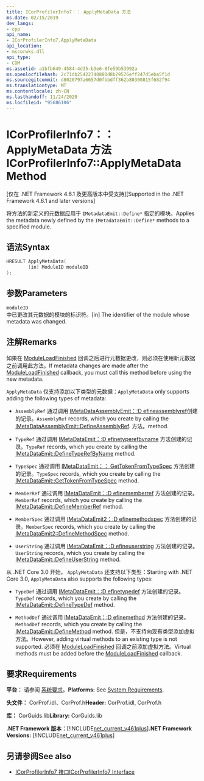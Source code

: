 ```yaml
---
title: ICorProfilerInfo7：： ApplyMetaData 方法
ms.date: 02/15/2019
dev_langs:
- cpp
api_name:
- ICorProfilerInfo7.ApplyMetaData
api_location:
- mscorwks.dll
api_type:
- COM
ms.assetid: a1bfb649-4584-4d35-b3e6-8fe59b53992a
ms.openlocfilehash: 2c71db25422740880d8b29576eff247d5eba5f1d
ms.sourcegitcommit: d8020797a6657d0fbbdff362b80300815f682f94
ms.translationtype: MT
ms.contentlocale: zh-CN
ms.lasthandoff: 11/24/2020
ms.locfileid: "95686106"
---
```

# <a name="icorprofilerinfo7applymetadata-method"></a><span data-ttu-id="fedc2-102">ICorProfilerInfo7：： ApplyMetaData 方法</span><span class="sxs-lookup"><span data-stu-id="fedc2-102">ICorProfilerInfo7::ApplyMetaData Method</span></span>

<span data-ttu-id="fedc2-103">[仅在 .NET Framework 4.6.1 及更高版本中受支持]</span><span class="sxs-lookup"><span data-stu-id="fedc2-103">[Supported in the .NET Framework 4.6.1 and later versions]</span></span>  
  
 <span data-ttu-id="fedc2-104">将方法的新定义的元数据应用于 `IMetadataEmit::Define*` 指定的模块。</span><span class="sxs-lookup"><span data-stu-id="fedc2-104">Applies the metadata newly defined by the `IMetadataEmit::Define*` methods to a specified module.</span></span>  
  
## <a name="syntax"></a><span data-ttu-id="fedc2-105">语法</span><span class="sxs-lookup"><span data-stu-id="fedc2-105">Syntax</span></span>  
  
```cpp
HRESULT ApplyMetaData(  
        [in] ModuleID moduleID  
);  
```  
  
## <a name="parameters"></a><span data-ttu-id="fedc2-106">参数</span><span class="sxs-lookup"><span data-stu-id="fedc2-106">Parameters</span></span>  

 `moduleID`  
 <span data-ttu-id="fedc2-107">中已更改其元数据的模块的标识符。</span><span class="sxs-lookup"><span data-stu-id="fedc2-107">[in] The identifier of the module whose metadata was changed.</span></span>  
  
## <a name="remarks"></a><span data-ttu-id="fedc2-108">注解</span><span class="sxs-lookup"><span data-stu-id="fedc2-108">Remarks</span></span>  

 <span data-ttu-id="fedc2-109">如果在 [ModuleLoadFinished](icorprofilercallback-moduleloadfinished-method.md) 回调之后进行元数据更改，则必须在使用新元数据之前调用此方法。</span><span class="sxs-lookup"><span data-stu-id="fedc2-109">If metadata changes are made after the [ModuleLoadFinished](icorprofilercallback-moduleloadfinished-method.md) callback, you must call this method before using the new metadata.</span></span>  
  
 <span data-ttu-id="fedc2-110">`ApplyMetaData` 仅支持添加以下类型的元数据：</span><span class="sxs-lookup"><span data-stu-id="fedc2-110">`ApplyMetaData` only supports adding the following types of metadata:</span></span>  
  
- <span data-ttu-id="fedc2-111">`AssemblyRef` 通过调用 [IMetaDataAssemblyEmit：:D efineassemblyref](../metadata/imetadataassemblyemit-defineassemblyref-method.md)创建的记录。</span><span class="sxs-lookup"><span data-stu-id="fedc2-111">`AssemblyRef` records, which you create by calling the [IMetaDataAssemblyEmit::DefineAssemblyRef](../metadata/imetadataassemblyemit-defineassemblyref-method.md).</span></span> <span data-ttu-id="fedc2-112">方法。</span><span class="sxs-lookup"><span data-stu-id="fedc2-112">method.</span></span>  
  
- <span data-ttu-id="fedc2-113">`TypeRef` 通过调用 [IMetaDataEmit：:D efinetyperefbyname](../metadata/imetadataemit-definetyperefbyname-method.md) 方法创建的记录。</span><span class="sxs-lookup"><span data-stu-id="fedc2-113">`TypeRef` records, which you create by calling the [IMetaDataEmit::DefineTypeRefByName](../metadata/imetadataemit-definetyperefbyname-method.md) method.</span></span>  
  
- <span data-ttu-id="fedc2-114">`TypeSpec` 通过调用 [IMetaDataEmit：： GetTokenFromTypeSpec](../metadata/imetadataemit-gettokenfromtypespec-method.md) 方法创建的记录。</span><span class="sxs-lookup"><span data-stu-id="fedc2-114">`TypeSpec` records, which you create by calling the [IMetaDataEmit::GetTokenFromTypeSpec](../metadata/imetadataemit-gettokenfromtypespec-method.md) method.</span></span>  
  
- <span data-ttu-id="fedc2-115">`MemberRef` 通过调用 [IMetaDataEmit：:D efinememberref](../metadata/imetadataemit-definememberref-method.md) 方法创建的记录。</span><span class="sxs-lookup"><span data-stu-id="fedc2-115">`MemberRef` records, which you create by calling the [IMetaDataEmit::DefineMemberRef](../metadata/imetadataemit-definememberref-method.md) method.</span></span>  
  
- <span data-ttu-id="fedc2-116">`MemberSpec` 通过调用 [IMetaDataEmit2：:D efinemethodspec](../metadata/imetadataemit2-definemethodspec-method.md) 方法创建的记录。</span><span class="sxs-lookup"><span data-stu-id="fedc2-116">`MemberSpec` records, which you create by calling the [IMetaDataEmit2::DefineMethodSpec](../metadata/imetadataemit2-definemethodspec-method.md) method.</span></span>  
  
- <span data-ttu-id="fedc2-117">`UserString` 通过调用 [IMetaDataEmit：:D efineuserstring](../metadata/imetadataemit-defineuserstring-method.md) 方法创建的记录。</span><span class="sxs-lookup"><span data-stu-id="fedc2-117">`UserString` records, which you create by calling the [IMetaDataEmit::DefineUserString](../metadata/imetadataemit-defineuserstring-method.md) method.</span></span>  

<span data-ttu-id="fedc2-118">从 .NET Core 3.0 开始， `ApplyMetaData` 还支持以下类型：</span><span class="sxs-lookup"><span data-stu-id="fedc2-118">Starting with .NET Core 3.0, `ApplyMetaData` also supports the following types:</span></span>

- <span data-ttu-id="fedc2-119">`TypeDef` 通过调用 [IMetaDataEmit：:D efinetypedef](../metadata/imetadataemit-definetypedef-method.md) 方法创建的记录。</span><span class="sxs-lookup"><span data-stu-id="fedc2-119">`TypeDef` records, which you create by calling the [IMetaDataEmit::DefineTypeDef](../metadata/imetadataemit-definetypedef-method.md) method.</span></span>

- <span data-ttu-id="fedc2-120">`MethodDef` 通过调用 [IMetaDataEmit：:D efinemethod](../metadata/imetadataemit-definemethod-method.md) 方法创建的记录。</span><span class="sxs-lookup"><span data-stu-id="fedc2-120">`MethodDef` records, which you create by calling the [IMetaDataEmit::DefineMethod](../metadata/imetadataemit-definemethod-method.md) method.</span></span> <span data-ttu-id="fedc2-121">但是，不支持向现有类型添加虚拟方法。</span><span class="sxs-lookup"><span data-stu-id="fedc2-121">However, adding virtual methods to an existing type is not supported.</span></span> <span data-ttu-id="fedc2-122">必须在 [ModuleLoadFinished](icorprofilercallback-moduleloadfinished-method.md) 回调之前添加虚拟方法。</span><span class="sxs-lookup"><span data-stu-id="fedc2-122">Virtual methods must be added before the [ModuleLoadFinished](icorprofilercallback-moduleloadfinished-method.md) callback.</span></span>

## <a name="requirements"></a><span data-ttu-id="fedc2-123">要求</span><span class="sxs-lookup"><span data-stu-id="fedc2-123">Requirements</span></span>  

 <span data-ttu-id="fedc2-124">**平台：** 请参阅 [系统要求](../../get-started/system-requirements.md)。</span><span class="sxs-lookup"><span data-stu-id="fedc2-124">**Platforms:** See [System Requirements](../../get-started/system-requirements.md).</span></span>  
  
 <span data-ttu-id="fedc2-125">**头文件：** CorProf.idl、CorProf.h</span><span class="sxs-lookup"><span data-stu-id="fedc2-125">**Header:** CorProf.idl, CorProf.h</span></span>  
  
 <span data-ttu-id="fedc2-126">**库：** CorGuids.lib</span><span class="sxs-lookup"><span data-stu-id="fedc2-126">**Library:** CorGuids.lib</span></span>  
  
 <span data-ttu-id="fedc2-127">**.NET Framework 版本：**[!INCLUDE[net_current_v461plus](../../../../includes/net-current-v461plus-md.md)]</span><span class="sxs-lookup"><span data-stu-id="fedc2-127">**.NET Framework Versions:** [!INCLUDE[net_current_v461plus](../../../../includes/net-current-v461plus-md.md)]</span></span>  
  
## <a name="see-also"></a><span data-ttu-id="fedc2-128">另请参阅</span><span class="sxs-lookup"><span data-stu-id="fedc2-128">See also</span></span>

- [<span data-ttu-id="fedc2-129">ICorProfilerInfo7 接口</span><span class="sxs-lookup"><span data-stu-id="fedc2-129">ICorProfilerInfo7 Interface</span></span>](icorprofilerinfo7-interface.md)
